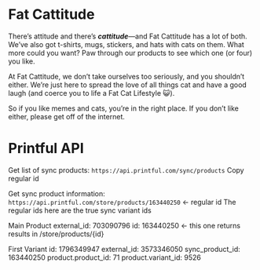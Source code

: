 # Fat Cattitude
<p>There’s attitude and there’s <b><i>cattitude</i></b>—and Fat Cattitude has a lot of both. We’ve also got t-shirts, mugs, stickers, and hats with cats on them. What more could you want? Paw through our products to see which one (or four) you like.</p>

<p>At Fat Cattitude, we don’t take ourselves too seriously, and you shouldn’t either. We’re just here to spread the love of all things cat and have a good laugh (and coerce you to life a Fat Cat Lifestyle 😺).</p>

<p>So if you like memes and cats, you’re in the right place. If you don’t like either, please get off of the internet.</p>


# Printful API
Get list of sync products:
`https://api.printful.com/sync/products`
Copy regular id

Get sync product information:
`https://api.printful.com/store/products/163440250` <- regular id
The regular ids here are the true sync variant ids

Main Product
external_id: 703090796
id: 163440250 <- this one returns results in /store/products/{id}

First Variant
id: 1796349947
external_id: 3573346050
sync_product_id: 163440250
product.product_id: 71
product.variant_id: 9526